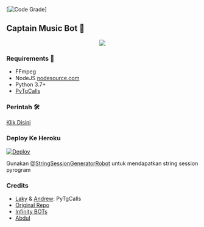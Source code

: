 [![Code Grade](https://www.code-inspector.com/project/21896/status/svg)]

<h2 align="centre">Captain Music Bot 🎵</h2>

<p align="center">
  <img src="https://telegra.ph/file/fa8ae7cdd1651f4709578.jpg">
</p>

<h3>Requirements 📝</h3>

- FFmpeg
- NodeJS [nodesource.com](https://nodesource.com/)
- Python 3.7+
- [PyTgCalls](https://github.com/pytgcalls/pytgcalls)

### Perintah 🛠
[Klik Disini](https://telegra.ph/Perintah---Captain-Music-Bot-04-25)

### Deploy Ke Heroku</h4>

[![Deploy](https://www.herokucdn.com/deploy/button.svg)](https://heroku.com/deploy)

Gunakan [@StringSessionGeneratorRobot](https://t.me/StringSessionGeneratorRobot) untuk mendapatkan string session pyrogram


### Credits

- [Laky](https://github.com/Laky-64) & [Andrew](https://github.com/AndrewLaneX): PyTgCalls
- [Original Repo](https://github.com/suprojects/CallsMusic)
- [Infinity BOTs](https://t.me/Infinity_BOTs)
- [Abdul](https://t.me/lvufrvrbby)
